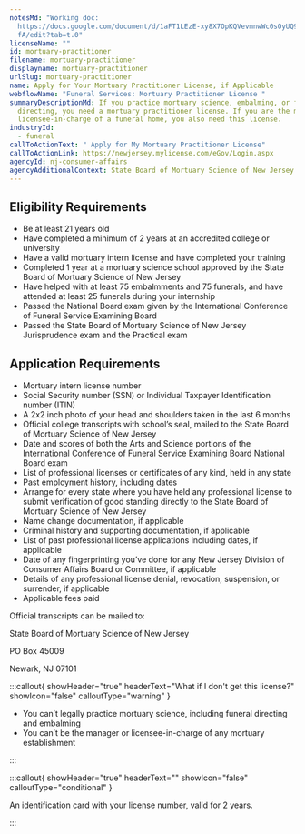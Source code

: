 ```yaml
---
notesMd: "Working doc:
  https://docs.google.com/document/d/1aFT1LEzE-xy8X7OpKQVevmnwWc0sOyUQ9VIQJd2T4\
  fA/edit?tab=t.0"
licenseName: ""
id: mortuary-practitioner
filename: mortuary-practitioner
displayname: mortuary-practitioner
urlSlug: mortuary-practitioner
name: Apply for Your Mortuary Practitioner License, if Applicable
webflowName: "Funeral Services: Mortuary Practitioner License "
summaryDescriptionMd: If you practice mortuary science, embalming, or funeral
  directing, you need a mortuary practitioner license. If you are the manager or
  licensee-in-charge of a funeral home, you also need this license.
industryId:
  - funeral
callToActionText: " Apply for My Mortuary Practitioner License"
callToActionLink: https://newjersey.mylicense.com/eGov/Login.aspx
agencyId: nj-consumer-affairs
agencyAdditionalContext: State Board of Mortuary Science of New Jersey
---
```

## Eligibility Requirements

* Be at least 21 years old
* Have completed a minimum of 2 years at an accredited college or university 
* Have a valid mortuary intern license and have completed your training 
* Completed 1 year at a mortuary science school approved by the State Board of Mortuary Science of New Jersey
* Have helped with at least 75 embalmments and 75 funerals, and have attended at least 25 funerals during your internship 
* Passed the National Board exam given by the International Conference of Funeral Service Examining Board
* Passed the State Board of Mortuary Science of New Jersey Jurisprudence exam and the Practical exam



## Application Requirements

* Mortuary intern license number 
* Social Security number (SSN) or Individual Taxpayer Identification number (ITIN)
* A 2x2 inch photo of your head and shoulders taken in the last 6 months
* Official college transcripts with school’s seal, mailed to the State Board of Mortuary Science of New Jersey
* Date and scores of both the Arts and Science portions of the International Conference of Funeral Service Examining Board National Board exam
* List of professional licenses or certificates of any kind, held in any state 
* Past employment history, including dates
* Arrange for every state where you have held any professional license to submit verification of good standing directly to the State Board of Mortuary Science of New Jersey
* Name change documentation, if applicable
* Criminal history and supporting documentation, if applicable
* List of past professional license applications including dates, if applicable
* Date of any fingerprinting you’ve done for any New Jersey Division of Consumer Affairs Board or Committee, if applicable 
* Details of any professional license denial, revocation, suspension, or surrender, if applicable
* Applicable fees paid

Official transcripts can be mailed to: 

State Board of Mortuary Science of New Jersey

PO Box 45009

Newark, NJ 07101

:::callout{ showHeader="true" headerText="What if I don't get this license?" showIcon="false" calloutType="warning" }



* You can’t legally practice mortuary science, including funeral directing and embalming
* You can’t be the manager or licensee-in-charge of any mortuary establishment

:::

:::callout{ showHeader="true" headerText="" showIcon="false" calloutType="conditional" }

An identification card with your license number, valid for 2 years.

:::